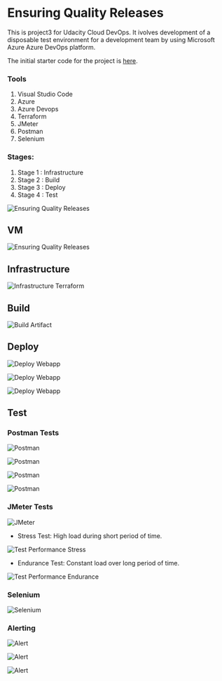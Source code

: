 ﻿# Ensuring Quality Releases

This is project3 for Udacity Cloud DevOps. It ivolves development of a disposable test environment for a development team by using Microsoft Azure Azure DevOps platform.

The initial starter code for the project is [here](https://github.com/udacity/cd1807-Project-Ensuring-Quality-Releases).

### Tools

1. Visual Studio Code
2. Azure
3. Azure Devops
4. Terraform
5. JMeter
6. Postman
7. Selenium

### Stages:

1. Stage 1 : Infrastructure
2. Stage 2 : Build
3. Stage 3 : Deploy
4. Stage 4 : Test

![Ensuring Quality Releases](https://dl3.pushbulletusercontent.com/IrYaBd3WXf6jUW4IbRhaRjI0lOTIy8y2/image.png)

## VM

![Ensuring Quality Releases](https://dl3.pushbulletusercontent.com/whiaHBTj3FI5SgjY0gX2K3bgbejuOyns/image.png)

## Infrastructure

![Infrastructure Terraform](https://dl3.pushbulletusercontent.com/OaxpY2jD8NVuPbhQzkFTtdporKjn0QZT/image.png)

## Build

![Build Artifact](https://dl3.pushbulletusercontent.com/jRG2wM6me1oiLzMImBfOT14EIqyHgK66/image.png)

## Deploy

![Deploy Webapp](https://dl3.pushbulletusercontent.com/znh9zjn8I8B3JwmFD2v7PlsuSlgOR9na/image.png)

![Deploy Webapp](https://dl3.pushbulletusercontent.com/OiRvnheQShfjAK9AAK5MVuGzHtnOi5YK/image.png)

![Deploy Webapp](https://dl3.pushbulletusercontent.com/7JG2cKixMqxhU7aNPwSAXJ017BtmGNfN/image.png)

## Test

### Postman Tests

![Postman](https://dl3.pushbulletusercontent.com/OQdRaacb59B91J1YWzaW0savB2jL3ygv/image.png)

![Postman](https://lh3.googleusercontent.com/UXySe-uhk9Z3UYWZPi2C4yqZYGi1B_FhFrKx4-NHe-ppSs8xpod651aRk2BHuHAd8OXm3hkzqFgVYVFPAs4jwfD-I26GDGaOKjXrfptl=s480)

![Postman](https://lh3.googleusercontent.com/SdsnGrmWFVjhqXQpvfzhgbkmKeMWvnnLpkF4_4jZsKDc8ElJrCaqSMit_6UFpb3nn-kYePPVzgipinWmeKbuzgZcQW62YKDfOUYQUo7t=s480)

![Postman](https://lh3.googleusercontent.com/8lrbjexMOiiii3SEmfQZABYVIWgJ33Kgzz-ycS8bLbqldecLF_wqRSC9GKfz74jT2ZDMGwPJnqoq0g34TKcNSeSXSomFgk27dGd4LIU=s480)

### JMeter Tests

![JMeter](https://dl3.pushbulletusercontent.com/GtLpjOJeSTeP1mK1aTkfnRUsEUF43eCA/image.png)

- Stress Test: High load during short period of time.

![Test Performance Stress](https://dl3.pushbulletusercontent.com/eKZMnapoL7UvEGD2AjYhRg46rOf20M32/image.png)

- Endurance Test: Constant load over long period of time.

![Test Performance Endurance](https://dl3.pushbulletusercontent.com/0lnS4lrRlzWarJXiwF2z0ByHnaO0H4CG/image.png)

### Selenium

![Selenium](https://dl3.pushbulletusercontent.com/2DYrb9K8VWB1agnix0tjCmWyzaLqH2db/image.png)

### Alerting

![Alert ](https://dl3.pushbulletusercontent.com/oqUzT1BrVWcJexQ92hYgVXeV95wK5EH1/Screenshot_20210817_103538.jpg)

![Alert ](https://dl3.pushbulletusercontent.com/q34lpl069gjUXFLTPPfnr8SDxwnZ91ZI/Screenshot_20210817_104744.jpg)

![Alert ](https://dl3.pushbulletusercontent.com/BSWQCqDYu14rZmRwufzrkkdcLUXZS9S4/image.png)

